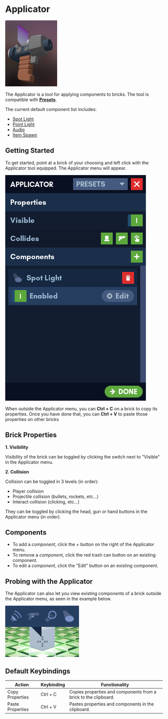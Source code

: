 # Applicator

![Applicator](../images/Tools/Applicator.png)

The Applicator is a tool for applying components to bricks. The tool is compatible with [**Presets**](../essentials/presets.md).

The current default component list includes:

- [Spot Light](../components/spot_light.md)
- [Point Light](../components/point_light.md)
- [Audio](../components/audio.md)
- [Item Spawn](../components/item_spawn.md)

## Getting Started

To get started, point at a brick of your choosing and left click with the Applicator tool equipped. The Applicator menu will appear.

![Applicator Menu](../images/Tools/applicatormenu.png)

When outside the Applicator menu, you can **Ctrl + C** on a brick to copy its properties. Once you have done that, you can **Ctrl + V** to paste those properties on other bricks 

## Brick Properties

**1. Visibility**

Visibility of the brick can be toggled by clicking the switch next to "Visible" in the Applicator menu.

**2. Collision**

Collision can be toggled in 3 levels (in order):

- Player collision
- Projectile collision (bullets, rockets, etc...)
- Interact collision (clicking, etc...)

They can be toggled by clicking the head, gun or hand buttons in the Applicator menu (in order).

## Components

- To add a *component*, click the + button on the right of the Applicator menu.
- To remove a *component*, click the red trash can button on an existing component.
- To edit a *component*, click the "Edit" button on an existing component.

## Probing with the Applicator

The Applicator can also let you view existing components of a brick outside the Applicator menu, as seen in the example below.

![Applicator Menu](../images/Tools/applicatorprobe.png)

## Default Keybindings

|Action|Keybinding|Functionality|
|---|---|---|
|Copy Properties|Ctrl + C|Copies properties and components from a brick to the clipboard.|
|Paste Properties|Ctrl + V|Pastes properties and components in the clipboard.|